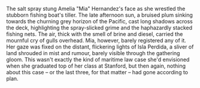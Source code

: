 The salt spray stung Amelia "Mia" Hernandez's face as she wrestled the stubborn fishing boat's tiller.  The late afternoon sun, a bruised plum sinking towards the churning grey horizon of the Pacific, cast long shadows across the deck, highlighting the spray-slicked grime and the haphazardly stacked fishing nets.  The air, thick with the smell of brine and diesel, carried the mournful cry of gulls overhead. Mia, however, barely registered any of it.  Her gaze was fixed on the distant, flickering lights of Isla Perdida, a sliver of land shrouded in mist and rumour, barely visible through the gathering gloom.  This wasn't exactly the kind of maritime law case she'd envisioned when she graduated top of her class at Stanford, but then again, nothing about this case – or the last three, for that matter – had gone according to plan.
